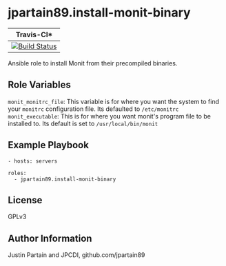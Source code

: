 # jpartain89.install-monit-binary

| **Travis-CI*** |
| -------- |
| [![Build Status](https://travis-ci.org/jpartain89/ansible-role-monit-binaries.svg?branch=master)](https://travis-ci.org/jpartain89/ansible-role-monit-binaries) |

Ansible role to install Monit from their precompiled binaries.

## Role Variables

`monit_monitrc_file`: This variable is for where you want the system to find your `monitrc` configuration file. Its defaulted to `/etc/monitrc`
`monit_executable`: This is for where you want monit's program file to be installed to. Its default is set to `/usr/local/bin/monit`

## Example Playbook

    - hosts: servers

    roles:
      - jpartain89.install-monit-binary

## License

GPLv3

## Author Information

Justin Partain and JPCDI, github.com/jpartain89
